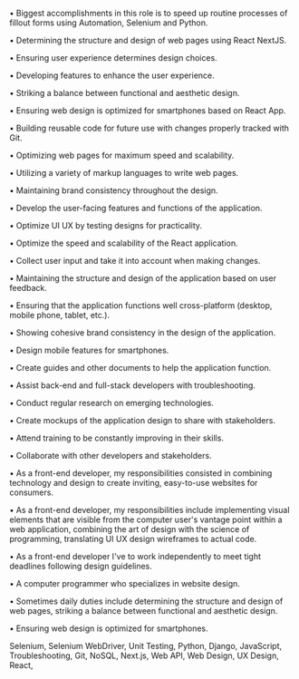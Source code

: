 • Biggest accomplishments in this role is to speed up routine processes of fillout forms using Automation, Selenium and Python.

• Determining the structure and design of web pages using React NextJS.

• Ensuring user experience determines design choices.

• Developing features to enhance the user experience.

• Striking a balance between functional and aesthetic design.

• Ensuring web design is optimized for smartphones based on React App.

• Building reusable code for future use with changes properly tracked with Git.

• Optimizing web pages for maximum speed and scalability.

• Utilizing a variety of markup languages to write web pages.

• Maintaining brand consistency throughout the design.

• Develop the user-facing features and functions of the application.

• Optimize UI UX by testing designs for practicality.

• Optimize the speed and scalability of the React application.

• Collect user input and take it into account when making changes.

• Maintaining the structure and design of the application based on user feedback.

• Ensuring that the application functions well cross-platform (desktop, mobile phone, tablet, etc.).

• Showing cohesive brand consistency in the design of the application.

• Design mobile features for smartphones.

• Create guides and other documents to help the application function.

• Assist back-end and full-stack developers with troubleshooting.

• Conduct regular research on emerging technologies.

• Create mockups of the application design to share with stakeholders.

• Attend training to be constantly improving in their skills.

• Collaborate with other developers and stakeholders.

• As a front-end developer, my responsibilities consisted in combining technology and design to create inviting, easy-to-use websites for consumers. 

• As a front-end developer, my responsibilities include implementing visual elements that are visible from the computer user's vantage point within a web application, combining the art of design with the science of programming, translating UI UX design wireframes to actual code.

• As a front-end developer I've to work independently to meet tight deadlines following design guidelines. 

• A computer programmer who specializes in website design.

• Sometimes daily duties include determining the structure and design of web pages, striking a balance between functional and aesthetic design.

• Ensuring web design is optimized for smartphones.

Selenium,
Selenium WebDriver,
Unit Testing,
Python,
Django,
JavaScript,
Troubleshooting,
Git,
NoSQL,
Next.js,
Web API,
Web Design,
UX Design,
React,
